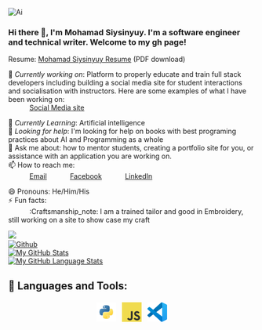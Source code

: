 ![Ai](https://user-images.githubusercontent.com/40745841/192957166-d58c9e17-1c92-4cd7-a369-7c2722fd9d0f.jpg)

### Hi there 👋, I'm Mohamad Siysinyuy. I'm a software engineer and technical writer. Welcome to my gh page! <br>
 
Resume:  [Mohamad Siysinyuy Resume](https://msb-geneasocial.herokuapp.com/porfolio/home) (PDF download)
 
🔭 *Currently working on*:  Platform to properly educate and train full stack developers including building a social media site for student interactions and socialisation with instructors. Here are some examples of what I have been working on: <br>
&nbsp;&nbsp;&nbsp;&nbsp;&nbsp;&nbsp;&nbsp;&nbsp;&nbsp;&nbsp; [Social Media site](https://msb-geneasocial.herokuapp.com)<br>

 
🌱 *Currently Learning*: Artificial intelligence<br>
🤔 *Looking for help*: I'm looking for help on books with best programing practices about AI and Programming as a whole<br>
💬 Ask me about: how to mentor students, creating a portfolio site for you, or assistance with an application you are working on. <br>
📫 How to reach me: <br>
&nbsp;&nbsp;&nbsp;&nbsp;&nbsp;&nbsp;&nbsp;&nbsp;&nbsp;&nbsp; [Email](msiysinyuy@gmail.com)
&nbsp;&nbsp;&nbsp;&nbsp;&nbsp;&nbsp;&nbsp;&nbsp;&nbsp;&nbsp; [Facebook](https://www.facebook.com/mohamad.siysinyuy)
&nbsp;&nbsp;&nbsp;&nbsp;&nbsp;&nbsp;&nbsp;&nbsp;&nbsp;&nbsp; [LinkedIn](https://www.linkedin.com/in/mohamad-siysinyuy-26154215b/)
 
😄 Pronouns: He/Him/His <br>
⚡ Fun facts:<br>
&nbsp;&nbsp;&nbsp;&nbsp;&nbsp;&nbsp;&nbsp;&nbsp;&nbsp;&nbsp; :Craftsmanship_note: I am a trained tailor and good in Embroidery, still working on a site to show case my craft<br>
 

 
![](https://visitor-badge.laobi.icu/badge?page_id=mrsuber.mrsuber)<br>
[![Github](https://img.shields.io/github/followers/CharalambosIoannou?label=Follow&style=social)](https://github.com/mrsuber)<br>
[![My GitHub Stats](https://github-readme-stats.vercel.app/api/?username=mrsuber&count_private=true&theme=tokyonight&showicons=true)]()<br>
[![My GitHub Language Stats](https://github-readme-stats.vercel.app/api/top-langs/?username=mrsuber&langs_count=5&theme=tokyonight)]()<br>


## 🧰 Languages and Tools:
<p align="center">
<img src="https://raw.githubusercontent.com/github/explore/80688e429a7d4ef2fca1e82350fe8e3517d3494d/topics/python/python.png" alt="Python" height="40" style="vertical-align:top; margin:4px">
<img src="https://raw.githubusercontent.com/github/explore/80688e429a7d4ef2fca1e82350fe8e3517d3494d/topics/javascript/javascript.png" alt="Javascript" height="40" style="vertical-align:top; margin:4px">
<img src="https://raw.githubusercontent.com/github/explore/80688e429a7d4ef2fca1e82350fe8e3517d3494d/topics/visual-studio-code/visual-studio-code.png" alt="VS Code" height="40" style="vertical-align:top; margin:4px">
</p>



<!--
**ckopecky/ckopecky** is a ✨ _special_ ✨ repository because its `README.md` (this file) appears on your GitHub profile.
 
Here are some ideas to get you started:
 
- 🔭 I'm currently working on ...
- 🌱 I'm currently learning ...
- 👯 I'm looking to collaborate on ...
- 🤔 I'm looking for help with ...
- 💬 Ask me about ...
- 📫 How to reach me: ...
- 😄 Pronouns: ...
- ⚡ Fun fact: ...
-->
